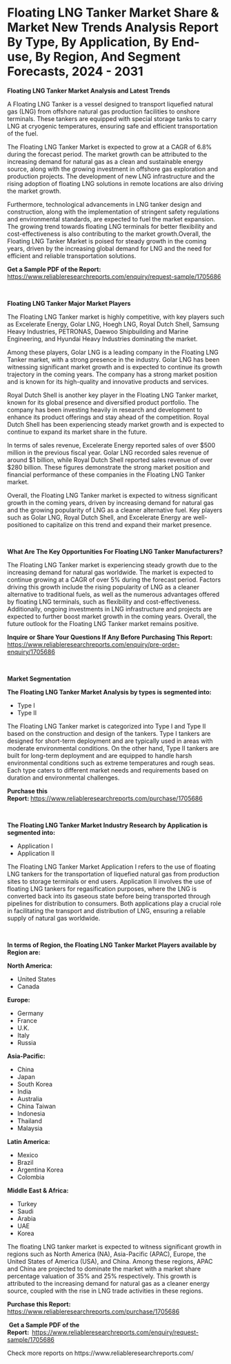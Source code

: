 <p><h1>Floating LNG Tanker Market Share & Market New Trends Analysis Report By Type, By Application, By End-use, By Region, And Segment Forecasts, 2024 - 2031</h1></p><p><strong>Floating LNG Tanker Market Analysis and Latest Trends</strong></p>
<p><p>A Floating LNG Tanker is a vessel designed to transport liquefied natural gas (LNG) from offshore natural gas production facilities to onshore terminals. These tankers are equipped with special storage tanks to carry LNG at cryogenic temperatures, ensuring safe and efficient transportation of the fuel. </p><p>The Floating LNG Tanker Market is expected to grow at a CAGR of 6.8% during the forecast period. The market growth can be attributed to the increasing demand for natural gas as a clean and sustainable energy source, along with the growing investment in offshore gas exploration and production projects. The development of new LNG infrastructure and the rising adoption of floating LNG solutions in remote locations are also driving the market growth.</p><p>Furthermore, technological advancements in LNG tanker design and construction, along with the implementation of stringent safety regulations and environmental standards, are expected to fuel the market expansion. The growing trend towards floating LNG terminals for better flexibility and cost-effectiveness is also contributing to the market growth.Overall, the Floating LNG Tanker Market is poised for steady growth in the coming years, driven by the increasing global demand for LNG and the need for efficient and reliable transportation solutions.</p></p>
<p><strong>Get a Sample PDF of the Report:&nbsp;</strong> <a href="https://www.reliableresearchreports.com/enquiry/request-sample/1705686">https://www.reliableresearchreports.com/enquiry/request-sample/1705686</a></p>
<p>&nbsp;</p>
<p><strong>Floating LNG Tanker Major Market Players</strong></p>
<p><p>The Floating LNG Tanker market is highly competitive, with key players such as Excelerate Energy, Golar LNG, Hoegh LNG, Royal Dutch Shell, Samsung Heavy Industries, PETRONAS, Daewoo Shipbuilding and Marine Engineering, and Hyundai Heavy Industries dominating the market. </p><p>Among these players, Golar LNG is a leading company in the Floating LNG Tanker market, with a strong presence in the industry. Golar LNG has been witnessing significant market growth and is expected to continue its growth trajectory in the coming years. The company has a strong market position and is known for its high-quality and innovative products and services. </p><p>Royal Dutch Shell is another key player in the Floating LNG Tanker market, known for its global presence and diversified product portfolio. The company has been investing heavily in research and development to enhance its product offerings and stay ahead of the competition. Royal Dutch Shell has been experiencing steady market growth and is expected to continue to expand its market share in the future. </p><p>In terms of sales revenue, Excelerate Energy reported sales of over $500 million in the previous fiscal year. Golar LNG recorded sales revenue of around $1 billion, while Royal Dutch Shell reported sales revenue of over $280 billion. These figures demonstrate the strong market position and financial performance of these companies in the Floating LNG Tanker market. </p><p>Overall, the Floating LNG Tanker market is expected to witness significant growth in the coming years, driven by increasing demand for natural gas and the growing popularity of LNG as a cleaner alternative fuel. Key players such as Golar LNG, Royal Dutch Shell, and Excelerate Energy are well-positioned to capitalize on this trend and expand their market presence.</p></p>
<p>&nbsp;</p>
<p><strong>What Are The Key Opportunities For Floating LNG Tanker Manufacturers?</strong></p>
<p><p>The Floating LNG Tanker market is experiencing steady growth due to the increasing demand for natural gas worldwide. The market is expected to continue growing at a CAGR of over 5% during the forecast period. Factors driving this growth include the rising popularity of LNG as a cleaner alternative to traditional fuels, as well as the numerous advantages offered by floating LNG terminals, such as flexibility and cost-effectiveness. Additionally, ongoing investments in LNG infrastructure and projects are expected to further boost market growth in the coming years. Overall, the future outlook for the Floating LNG Tanker market remains positive.</p></p>
<p><strong>Inquire or Share Your Questions If Any Before Purchasing This Report:</strong> <a href="https://www.reliableresearchreports.com/enquiry/pre-order-enquiry/1705686">https://www.reliableresearchreports.com/enquiry/pre-order-enquiry/1705686</a></p>
<p>&nbsp;</p>
<p><strong>Market Segmentation</strong></p>
<p><strong>The Floating LNG Tanker Market Analysis by types is segmented into:</strong></p>
<p><ul><li>Type I</li><li>Type II</li></ul></p>
<p><p>The Floating LNG Tanker market is categorized into Type I and Type II based on the construction and design of the tankers. Type I tankers are designed for short-term deployment and are typically used in areas with moderate environmental conditions. On the other hand, Type II tankers are built for long-term deployment and are equipped to handle harsh environmental conditions such as extreme temperatures and rough seas. Each type caters to different market needs and requirements based on duration and environmental challenges.</p></p>
<p><strong>Purchase this Report:&nbsp;</strong><a href="https://www.reliableresearchreports.com/purchase/1705686">https://www.reliableresearchreports.com/purchase/1705686</a></p>
<p>&nbsp;</p>
<p><strong>The Floating LNG Tanker Market Industry Research by Application is segmented into:</strong></p>
<p><ul><li>Application I</li><li>Application II</li></ul></p>
<p><p>The Floating LNG Tanker Market Application I refers to the use of floating LNG tankers for the transportation of liquefied natural gas from production sites to storage terminals or end users. Application II involves the use of floating LNG tankers for regasification purposes, where the LNG is converted back into its gaseous state before being transported through pipelines for distribution to consumers. Both applications play a crucial role in facilitating the transport and distribution of LNG, ensuring a reliable supply of natural gas worldwide.</p></p>
<p>&nbsp;</p>
<p><strong>In terms of Region, the Floating LNG Tanker Market Players available by Region are:</strong></p>
<p>
    <p> <strong> North America: </strong>
        <ul>
            <li>United States</li>
            <li>Canada</li>
        </ul>
        </p> 
    <p> <strong> Europe: </strong>
        <ul>
            <li>Germany</li>
            <li>France</li>
            <li>U.K.</li>
            <li>Italy</li>
            <li>Russia</li>
        </ul>
        </p> 
    <p> <strong> Asia-Pacific: </strong>
        <ul>
            <li>China</li>
            <li>Japan</li>
            <li>South Korea</li>
            <li>India</li>
            <li>Australia</li>
            <li>China Taiwan</li>
            <li>Indonesia</li>
            <li>Thailand</li>
            <li>Malaysia</li>
        </ul>
        </p> 
    <p> <strong> Latin America: </strong>
        <ul>
            <li>Mexico</li>
            <li>Brazil</li>
            <li>Argentina Korea</li>
            <li>Colombia</li>
        </ul>
        </p> 
    <p> <strong> Middle East & Africa: </strong>
        <ul>
            <li>Turkey</li>
            <li>Saudi</li>
            <li>Arabia</li>
            <li>UAE</li>
            <li>Korea</li>
        </ul>
    </p>
    </p>
<p><p>The floating LNG tanker market is expected to witness significant growth in regions such as North America (NA), Asia-Pacific (APAC), Europe, the United States of America (USA), and China. Among these regions, APAC and China are projected to dominate the market with a market share percentage valuation of 35% and 25% respectively. This growth is attributed to the increasing demand for natural gas as a cleaner energy source, coupled with the rise in LNG trade activities in these regions.</p></p>
<p><strong>Purchase this Report: </strong><a href="https://www.reliableresearchreports.com/purchase/1705686">https://www.reliableresearchreports.com/purchase/1705686</a></p>
<p>&nbsp;<strong>Get a Sample PDF of the Report:&nbsp;&nbsp;</strong><a href="https://www.reliableresearchreports.com/enquiry/request-sample/1705686">https://www.reliableresearchreports.com/enquiry/request-sample/1705686</a></p>
<p><strong></strong></p>
<p>Check more reports on https://www.reliableresearchreports.com/</p>